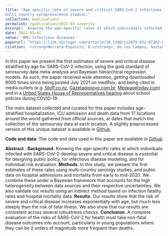 ```yaml
---
title: "Age-specific rate of severe and critical SARS-CoV-2 infections estimated with
multi-country seroprevalence studies."
collection: publications  
permalink: /publication/2022-03-severity
excerpt: 'Knowing the age-specific rates at which individuals infected with SARS-CoV-2 develop severe and critical disease is essential for designing public policy, for infectious disease modeling, and for individual risk evaluation. In this study, we present the first estimates of these rates using multi-country serology studies, and public data on hospital admissions and mortality from early to mid-2020. We combine these under a Bayesian framework that accounts for the high heterogeneity between data sources and their respective uncertainties.'
date: 2022-03-01
venue: 'BMC Infectious Diseases'
paperurl: 'https://link.springer.com/article/10.1186/s12879-022-07262-0'
citation: '<strong>Herrera-Esposito, D.</strong>; de los Campos, Gustavo. &quot; Age-specific rate of severe and critical SARS-CoV-2 infections estimated with multi-country seroprevalence studies. &quot; <i>BMC Infectious Diseases</i>. 22,311.'
---
```


In this paper we present the first estimates of severe and critical disease stratified by age for
SARS-CoV-2 infection, using the gold standard of serosurvey data meta-analysis and
Bayesian hierarchical regression models. As such,
the paper received wide attention, getting downloaded 9000 times since being
posted July 2021 on medRxiv, and being cited in media outlets (e.g.
[Stuff.co.nz](https://www.stuff.co.nz/national/health/coronavirus/126063294/covid19-nz-what-we-know-about-children-and-the-delta-variant),
[Gazetadopovo.com.br](https://www.gazetadopovo.com.br/ideias/vacinas-contra-covid-19-sao-seguras-para-adolescentes-o-que-voce-precisa-saber/),
[Medpagetoday.com](https://www.medpagetoday.com/infectiousdisease/covid19/94680)) and in
a [United States House of Representatives hearing](https://www.medpagetoday.com/infectiousdisease/covid19/94680) about
school policies during COVID-19.

The main dataset collected and curated for this paper includes age-stratified
hospitalization, ICU admission and death data from 17 locations around the world
gathered from official sources, at dates that match the collection of the
serosurvey data at each location. A slightly preprocessed version of
this unique dataset is available in
[Github](https://github.com/dherrera1911/estimate_covid_severity/blob/master/estimate_severity/data/collected_data/locations_serology_data.csv).

**Code and data**: The code and data used in this paper are available in [Github](https://github.com/dherrera1911/estimate_covid_severity/)

**Abstract** : **Background.** Knowing the age-specific rates at which individuals infected with SARS-CoV-2 develop severe and critical disease is essential for designing public policy, for infectious disease modeling, and for individual risk evaluation. **Methods.** In this study, we present the first estimates of these rates using multi-country serology studies, and public data on hospital admissions and mortality from early to mid-2020. We combine these under a Bayesian framework that accounts for the high heterogeneity between data sources and their respective uncertainties. We also validate our results using an indirect method based on infection fatality rates and hospital mortality data. **Results.** Our results show that the risk of severe and critical disease increases exponentially with age, but much less steeply than the risk of fatal illness. We also show that our results are consistent across several robustness checks. **Conclusion.** A complete evaluation of the risks of SARS-CoV-2 for health must take non-fatal disease outcomes into account, particularly in young populations where they can be 2 orders of magnitude more frequent than deaths.


